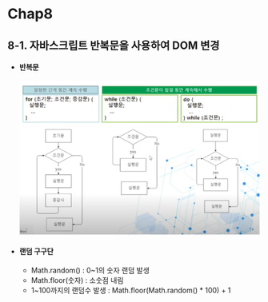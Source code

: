 # Chap8



## 8-1. 자바스크립트 반복문을 사용하여 DOM 변경

- #### 반복문

  ![19](https://raw.githubusercontent.com/EveKristinLee/save_img/main/img/19.png)



- #### 랜덤 구구단

  - Math.random() : 0~1의 숫자 랜덤 발생
  - Math.floor(숫자) : 소숫점 내림
  - 1~100까지의 랜덤수 발생 :  Math.floor(Math.random() * 100) + 1
